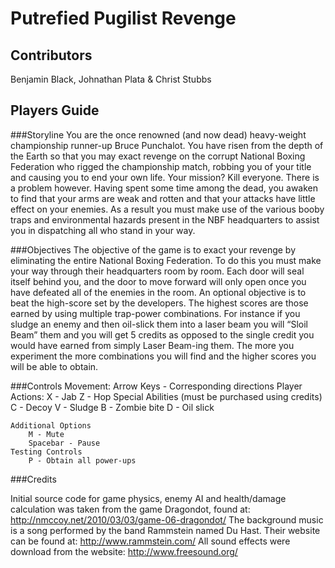 # Putrefied Pugilist Revenge


## Contributors 
Benjamin Black, Johnathan Plata & Christ Stubbs

## Players Guide

###Storyline
You are the once renowned (and now dead) heavy-weight championship runner-up Bruce Punchalot.  You have risen from the depth of the Earth so that you may exact revenge on the corrupt National Boxing Federation who rigged the championship match, robbing you of your title and causing you to end your own life.  Your mission?  Kill everyone.  There is a problem however.  Having spent some time among the dead, you awaken to find that your arms are weak and rotten and that your attacks have little effect on your enemies.  As a result you must make use of the various booby traps and environmental hazards present in the NBF headquarters to assist you in dispatching all who stand in your way.

###Objectives
The objective of the game is to exact your revenge by eliminating the entire National Boxing Federation.  To do this you must make your way through their headquarters room by room.  Each door will seal itself behind you, and the door to move forward will only open once you have defeated all of the enemies in the room. An optional objective is to beat the high-score set by the developers. The highest scores are those earned by using multiple trap-power combinations. For instance if you sludge an enemy and then oil-slick them into a laser beam you will “Sloil Beam” them and you will get 5 credits as opposed to the single credit you would have earned from simply Laser Beam-ing them. The more you experiment the more combinations you will find and the higher scores you will be able to obtain.

###Controls
	Movement:
		Arrow Keys - Corresponding directions
	Player Actions:
		X - Jab
		Z - Hop
	Special Abilities (must be purchased using credits)
		C - Decoy
		V - Sludge
		B - Zombie bite
		D - Oil slick

	Additional Options
		M - Mute
		Spacebar - Pause
	Testing Controls
	    P - Obtain all power-ups

###Credits

Initial source code for game physics, enemy AI and health/damage calculation was taken from the game Dragondot, found at: http://nmccoy.net/2010/03/03/game-06-dragondot/
The background music is a song performed by the band Rammstein 	named Du Hast. Their website can be found at: http://www.rammstein.com/
All sound effects were download from the website: http://www.freesound.org/
